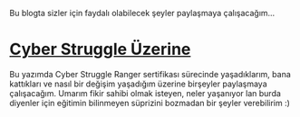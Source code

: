 
Bu blogta sizler için faydalı olabilecek şeyler paylaşmaya çalışacağım... 

# [](#header-1)[Cyber Struggle Üzerine](cs_uzerine)
Bu yazımda Cyber Struggle Ranger sertifikası sürecinde yaşadıklarım, bana kattıkları ve nasıl bir değişim yaşadığım üzerine birşeyler paylaşmaya çalışacağım. Umarım fikir sahibi olmak isteyen, neler yaşanıyor lan burda diyenler için eğitimin bilinmeyen süprizini bozmadan bir şeyler verebilirim :) 

